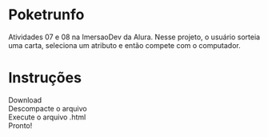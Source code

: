 # Poketrunfo
Atividades 07 e 08 na ImersaoDev da Alura. Nesse projeto, o usuário sorteia uma carta, seleciona um atributo e então compete com o computador.

<h1>Instruções</h1>
<p>Download<br>
Descompacte o arquivo<br>
Execute o arquivo .html<br>
Pronto!</p>
